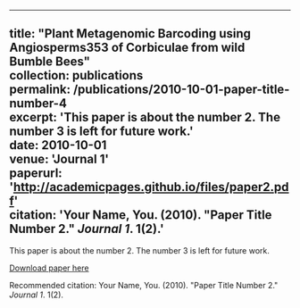 
---
title: "Plant Metagenomic Barcoding using Angiosperms353 of Corbiculae from wild Bumble Bees"     
collection: publications    
permalink: /publications/2010-10-01-paper-title-number-4     
excerpt: 'This paper is about the number 2. The number 3 is left for future work.'   
date: 2010-10-01   
venue: 'Journal 1'   
paperurl: 'http://academicpages.github.io/files/paper2.pdf'   
citation: 'Your Name, You. (2010). &quot;Paper Title Number 2.&quot; <i>Journal 1</i>. 1(2).'   
---
This paper is about the number 2. The number 3 is left for future work.   

[Download paper here](http://academicpages.github.io/files/paper2.pdf)

Recommended citation: Your Name, You. (2010). "Paper Title Number 2." <i>Journal 1</i>. 1(2).
